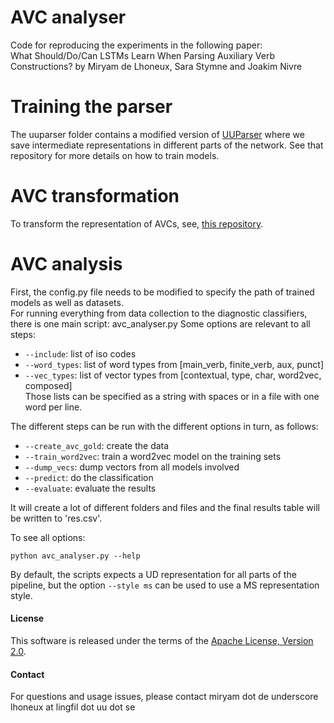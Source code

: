 # AVC analyser

Code for reproducing the experiments in the following paper:  
What Should/Do/Can LSTMs Learn When Parsing Auxiliary Verb Constructions?
by Miryam de Lhoneux, Sara Stymne and Joakim Nivre

# Training the parser

The uuparser folder contains a modified version of [UUParser](https://github.com/UppsalaNLP/uuparser) where we save intermediate representations in different parts of the network.
See that repository for more details on how to train models.

# AVC transformation
To transform the representation of AVCs, see, [this repository](https://github.com/mdelhoneux/oDETTE).

# AVC analysis

First, the config.py file needs to be modified to specify the path of trained models as well as datasets.  
For running everything from data collection to the diagnostic classifiers, there is one main script: avc_analyser.py Some options are relevant to all steps:
* `--include`: list of iso codes
* `--word_types`: list of word types from [main_verb, finite_verb, aux, punct]
* `--vec_types`: list of vector types from [contextual, type, char, word2vec, composed]  
Those lists can be specified as a string with spaces or in a file with one word per line.

The different steps can be run with the different options in turn, as follows:  
* `--create_avc_gold`: create the data
* `--train_word2vec`: train a word2vec model on the training sets
* `--dump_vecs`: dump vectors from all models involved
* `--predict`: do the classification
* `--evaluate`: evaluate the results

It will create a lot of different folders and files and the final results table will be written to 'res.csv'.

To see all options:
```
python avc_analyser.py --help
```

By default, the scripts expects a UD representation for all parts of the pipeline, but the option `--style ms` can be used to use a MS representation style. 


#### License

This software is released under the terms of the [Apache License, Version 2.0](http://www.apache.org/licenses/LICENSE-2.0).

#### Contact

For questions and usage issues, please contact miryam dot de underscore lhoneux at lingfil dot uu dot se


